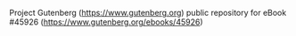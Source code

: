 Project Gutenberg (https://www.gutenberg.org) public repository for
eBook #45926 (https://www.gutenberg.org/ebooks/45926)
